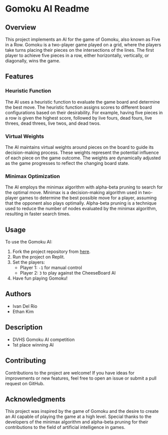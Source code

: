 # Gomoku AI Readme

## Overview

This project implements an AI for the game of Gomoku, also known as Five in a Row. Gomoku is a two-player game played on a grid, where the players take turns placing their pieces on the intersections of the lines. The first player to achieve five pieces in a row, either horizontally, vertically, or diagonally, wins the game.

## Features

### Heuristic Function

The AI uses a heuristic function to evaluate the game board and determine the best move. The heuristic function assigns scores to different board configurations based on their desirability. For example, having five pieces in a row is given the highest score, followed by live fours, dead fours, live threes, dead threes, live twos, and dead twos.

### Virtual Weights

The AI maintains virtual weights around pieces on the board to guide its decision-making process. These weights represent the potential influence of each piece on the game outcome. The weights are dynamically adjusted as the game progresses to reflect the changing board state.

### Minimax Optimization

The AI employs the minimax algorithm with alpha-beta pruning to search for the optimal move. Minimax is a decision-making algorithm used in two-player games to determine the best possible move for a player, assuming that the opponent also plays optimally. Alpha-beta pruning is a technique used to reduce the number of nodes evaluated by the minimax algorithm, resulting in faster search times.

## Usage

To use the Gomoku AI:

1. Fork the project repository from [here](https://replit.com/@IvanDel6/GomokuCheese#CheeseBoard.java).
2. Run the project on Replit.
3. Set the players:
   - Player 1: `-1` for manual control
   - Player 2: `3` to play against the CheeseBoard AI
4. Have fun playing Gomoku!

## Authors

- Ivan Del Rio
- Ethan Kim

## Description

- DVHS Gomoku AI competition
- 1st place winning AI

## Contributing

Contributions to the project are welcome! If you have ideas for improvements or new features, feel free to open an issue or submit a pull request on GitHub.

## Acknowledgments

This project was inspired by the game of Gomoku and the desire to create an AI capable of playing the game at a high level. Special thanks to the developers of the minimax algorithm and alpha-beta pruning for their contributions to the field of artificial intelligence in games.
